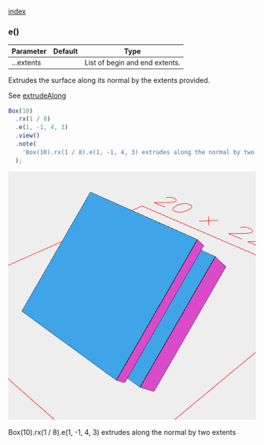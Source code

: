 [index](../../nb/api/index.md)
### e()
Parameter|Default|Type
---|---|---
|...extents||List of begin and end extents.

Extrudes the surface along its normal by the extents provided.


See [extrudeAlong](../../nb/api/extrudeAlong.md)

```JavaScript
Box(10)
  .rx(1 / 8)
  .e(1, -1, 4, 3)
  .view()
  .note(
    'Box(10).rx(1 / 8).e(1, -1, 4, 3) extrudes along the normal by two extents'
  );
```

![Image](e.md.0.png)

Box(10).rx(1 / 8).e(1, -1, 4, 3) extrudes along the normal by two extents
